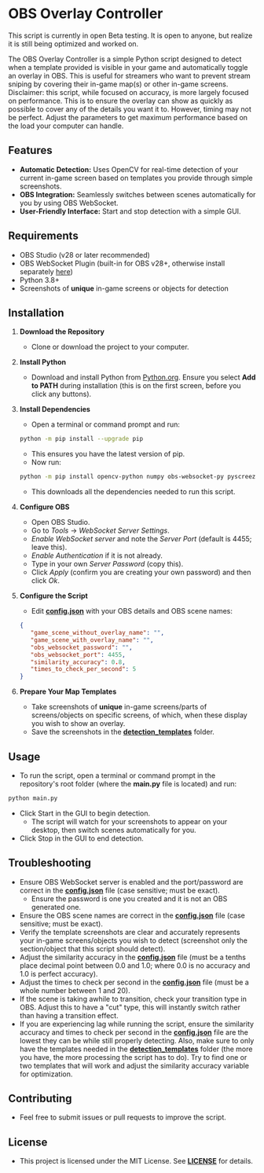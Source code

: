 # OBS Overlay Controller

This script is currently in open Beta testing. It is open to anyone, but realize it is still being optimized and worked on.

The OBS Overlay Controller is a simple Python script designed to detect when a template provided is visible in your game and automatically toggle an overlay in OBS. This is useful for streamers who want to prevent stream sniping by covering their in-game map(s) or other in-game screens. Disclaimer: this script, while focused on accuracy, is more largely focused on performance. This is to ensure the overlay can show as quickly as possible to cover any of the details you want it to. However, timing may not be perfect. Adjust the parameters to get maximum performance based on the load your computer can handle.

## Features

- **Automatic Detection:** Uses OpenCV for real-time detection of your current in-game screen based on templates you provide through simple screenshots.
- **OBS Integration:** Seamlessly switches between scenes automatically for you by using OBS WebSocket.
- **User-Friendly Interface:** Start and stop detection with a simple GUI.

## Requirements

- OBS Studio (v28 or later recommended)
- OBS WebSocket Plugin (built-in for OBS v28+, otherwise install separately [here](https://github.com/obsproject/obs-websocket))
- Python 3.8+
- Screenshots of **unique** in-game screens or objects for detection

## Installation

1. **Download the Repository**
   - Clone or download the project to your computer.

2. **Install Python**
   - Download and install Python from [Python.org](https://www.python.org/downloads/). Ensure you select **Add to PATH** during installation (this is on the first screen, before you click any buttons).

3. **Install Dependencies**
   - Open a terminal or command prompt and run:
   ```bash
   python -m pip install --upgrade pip
   ```
      - This ensures you have the latest version of pip.
   - Now run:
   ```bash
   python -m pip install opencv-python numpy obs-websocket-py pyscreeze Pillow mss
   ```
      - This downloads all the dependencies needed to run this script.

4. **Configure OBS**
   - Open OBS Studio.
   - Go to *Tools* → *WebSocket Server Settings*.
   - *Enable WebSocket server* and note the *Server Port* (default is 4455; leave this).
   - *Enable Authentication* if it is not already.
   - Type in your own *Server Password* (copy this).
   - Click *Apply* (confirm you are creating your own password) and then click *Ok*.

5. **Configure the Script**
   - Edit [**config.json**](config.json) with your OBS details and OBS scene names:
   ```json
   {
      "game_scene_without_overlay_name": "",
      "game_scene_with_overlay_name": "",
      "obs_websocket_password": "",
      "obs_websocket_port": 4455,
      "similarity_accuracy": 0.8,
      "times_to_check_per_second": 5
   }
   ```

6. **Prepare Your Map Templates**
   - Take screenshots of **unique** in-game screens/parts of screens/objects on specific screens, of which, when these display you wish to show an overlay.
   - Save the screenshots in the [**detection_templates**](detection_templates) folder.

## Usage

   - To run the script, open a terminal or command prompt in the repository's root folder (where the **main.py** file is located) and run:
   ```bash
   python main.py
   ```
   - Click Start in the GUI to begin detection.
      - The script will watch for your screenshots to appear on your desktop, then switch scenes automatically for you.
   - Click Stop in the GUI to end detection.

## Troubleshooting

   - Ensure OBS WebSocket server is enabled and the port/password are correct in the [**config.json**](config.json) file (case sensitive; must be exact).
      - Ensure the password is one you created and it is not an OBS generated one.
   - Ensure the OBS scene names are correct in the [**config.json**](config.json) file (case sensitive; must be exact).
   - Verify the template screenshots are clear and accurately represents your in-game screens/objects you wish to detect (screenshot only the section/object that this script should detect).
   - Adjust the similarity accuracy in the [**config.json**](config.json) file (must be a tenths place decimal point between 0.0 and 1.0; where 0.0 is no accuracy and 1.0 is perfect accuracy).
   - Adjust the times to check per second in the [**config.json**](config.json) file (must be a whole number between 1 and 20).
   - If the scene is taking awhile to transition, check your transition type in OBS. Adjust this to have a "cut" type, this will instantly switch rather than having a transition effect.
   - If you are experiencing lag while running the script, ensure the similarity accuracy and times to check per second in the [**config.json**](config.json) file are the lowest they can be while still properly detecting. Also, make sure to only have the templates needed in the [**detection_templates**](detection_templates) folder (the more you have, the more processing the script has to do). Try to find one or two templates that will work and adjust the similarity accuracy variable for optimization.

## Contributing

   - Feel free to submit issues or pull requests to improve the script.

## License

   - This project is licensed under the MIT License. See [**LICENSE**](LICENSE) for details.
